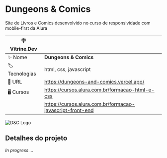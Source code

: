 # Dungeons & Comics

Site de Livros e Comics desenvolvido no curso de responsividade com mobile-first da Alura

| :placard: Vitrine.Dev |     |
| -------------  | --- |
| :sparkles: Nome        | **Dungeons & Comics**
| :label: Tecnologias | html, css, javascript
| :rocket: URL         | https://dungeons-and-comics.vercel.app/
|  🖥  Cursos     | https://cursos.alura.com.br/formacao-html-e-css
| | https://cursos.alura.com.br/formacao-javascript-front-end

![D&C Logo](https://user-images.githubusercontent.com/101435037/204337677-d3f6cba8-9765-420f-aef0-a38b88de05f4.png#vitrinedev)

## Detalhes do projeto

*In progress ...*

